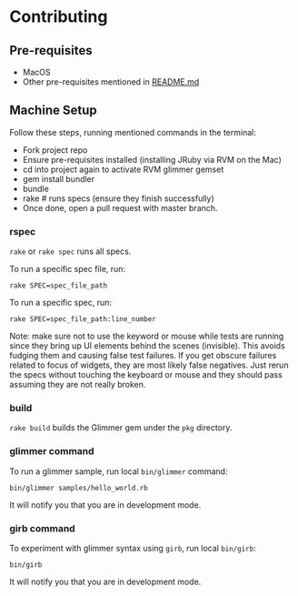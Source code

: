 # Contributing

## Pre-requisites

- MacOS
- Other pre-requisites mentioned in [README.md](https://github.com/AndyObtiva/glimmer/tree/master#pre-requisites)

## Machine Setup

Follow these steps, running mentioned commands in the terminal:
- Fork project repo
- Ensure pre-requisites installed (installing JRuby via RVM on the Mac)
- cd into project again to activate RVM glimmer gemset
- gem install bundler
- bundle
- rake # runs specs (ensure they finish successfully)
- Once done, open a pull request with master branch.

### rspec

`rake` or `rake spec` runs all specs.

To run a specific spec file, run:
```
rake SPEC=spec_file_path
```

To run a specific spec, run:
```
rake SPEC=spec_file_path:line_number
```

Note: make sure not to use the keyword or mouse while tests are running since they bring up UI elements behind the scenes (invisible). This avoids fudging them and causing false test failures. If you get obscure failures related to focus of widgets, they are most likely false negatives. Just rerun the specs without touching the keyboard or mouse and they should pass assuming they are not really broken.

### build

`rake build` builds the Glimmer gem under the `pkg` directory.

### glimmer command

To run a glimmer sample, run local `bin/glimmer` command:
```
bin/glimmer samples/hello_world.rb
```

It will notify you that you are in development mode.

### girb command

To experiment with glimmer syntax using `girb`, run local `bin/girb`:
```
bin/girb
```

It will notify you that you are in development mode.
